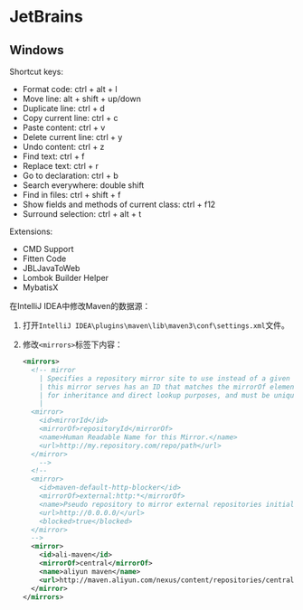 # JetBrains

## Windows

Shortcut keys:

*   Format code: ctrl + alt + l
*   Move line: alt + shift + up/down
*   Duplicate line: ctrl + d
*   Copy current line: ctrl + c
*   Paste content: ctrl + v
*   Delete current line: ctrl + y
*   Undo content: ctrl + z
*   Find text: ctrl + f
*   Replace text: ctrl + r
*   Go to declaration: ctrl + b
*   Search everywhere: double shift
*   Find in files: ctrl + shift + f
*   Show fields and methods of current class: ctrl + f12
*   Surround selection: ctrl + alt + t

Extensions:

*   CMD Support
*   Fitten Code
*   JBLJavaToWeb
*   Lombok Builder Helper
*   MybatisX

在IntelliJ IDEA中修改Maven的数据源：

1.  打开`IntelliJ IDEA\plugins\maven\lib\maven3\conf\settings.xml`文件。
2.  修改`<mirrors>`标签下内容：

    ```xml
    <mirrors>
      <!-- mirror
        | Specifies a repository mirror site to use instead of a given repository. The repository that
        | this mirror serves has an ID that matches the mirrorOf element of this mirror. IDs are used
        | for inheritance and direct lookup purposes, and must be unique across the set of mirrors.
        |
      <mirror>
        <id>mirrorId</id>
        <mirrorOf>repositoryId</mirrorOf>
        <name>Human Readable Name for this Mirror.</name>
        <url>http://my.repository.com/repo/path</url>
      </mirror>
        -->
      <!--
      <mirror>
        <id>maven-default-http-blocker</id>
        <mirrorOf>external:http:*</mirrorOf>
        <name>Pseudo repository to mirror external repositories initially using HTTP.</name>
        <url>http://0.0.0.0/</url>
        <blocked>true</blocked>
      </mirror>
      -->
      <mirror>
        <id>ali-maven</id>
        <mirrorOf>central</mirrorOf>
        <name>aliyun maven</name>
        <url>http://maven.aliyun.com/nexus/content/repositories/central/</url>
      </mirror>
    </mirrors>
    ```
